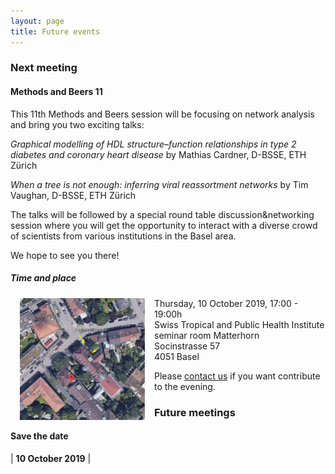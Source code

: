 ```yaml
---
layout: page
title: Future events
---
```


### Next meeting


#### Methods and Beers 11 ####

This 11th Methods and Beers session will be focusing on network analysis and bring you two exciting talks:

*Graphical modelling of HDL structure–function relationships in type 2 diabetes and coronary heart disease* by Mathias Cardner, D-BSSE, ETH Zürich

*When a tree is not enough: inferring viral reassortment networks* by Tim Vaughan, D-BSSE, ETH Zürich

The talks will be followed by a special round table discussion&networking session where you will get the opportunity to interact with a diverse crowd of scientists from various institutions in the Basel area.  

We hope to see you there!

##### Time and place #####
<img src="/img/mapSwissTPH.png" alt="Drawing" style="width: 200px;" hspace="15px" align="left"/>Thursday, 10 October 2019, 17:00 - 19:00h  
Swiss Tropical and Public Health Institute  
seminar room Matterhorn  
Socinstrasse 57  
4051 Basel




 Please [contact us][link contact] if you want contribute to the evening.

### Future meetings
#### Save the date

| **10 October 2019** |




[link contact]:/contact
